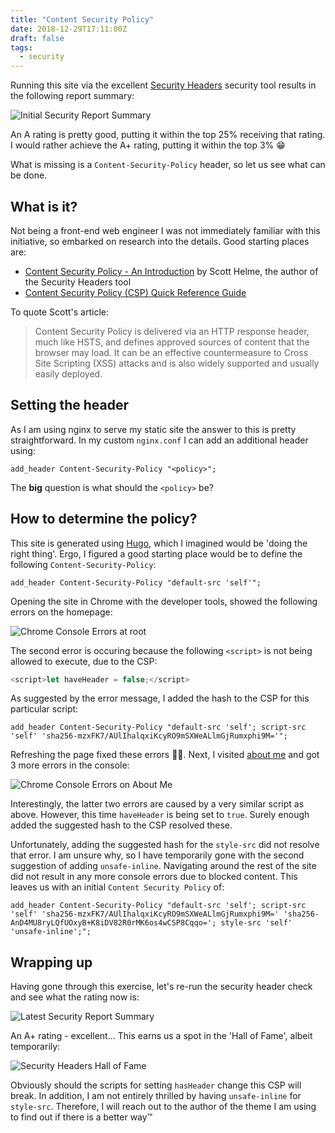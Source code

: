 ```yaml
---
title: "Content Security Policy"
date: 2018-12-29T17:11:00Z
draft: false
tags: 
  - security
---
```

Running this site via the excellent [Security Headers](https://securityheaders.com) security tool results in the following report summary:

![Initial Security Report Summary](no-csp-header.2bd14f76cc0f0c18936e07ffb1ffdc750933faff618ad3fb6991a0963b678fb1.png)

An A rating is pretty good, putting it within the top 25% receiving that rating. I would rather achieve the A+ rating, putting it within the top 3% 😁

What is missing is a `Content-Security-Policy` header, so let us see what can be done.

## What is it?
Not being a front-end web engineer I was not immediately familiar with this initiative, so embarked on research into the details. Good starting places are:

* [Content Security Policy - An Introduction](https://scotthelme.co.uk/content-security-policy-an-introduction/) by Scott Helme, the author of the Security Headers tool
* [Content Security Policy (CSP) Quick Reference Guide](https://content-security-policy.com/)

To quote Scott's article:

> Content Security Policy is delivered via an HTTP response header, much like HSTS, and defines approved sources of content that the browser may load. It can be an effective countermeasure to Cross Site Scripting (XSS) attacks and is also widely supported and usually easily deployed.

## Setting the header
As I am using nginx to serve my static site the answer to this is pretty straightforward. In my custom `nginx.conf` I can add an additional header using:

```
add_header Content-Security-Policy "<policy>";
```

The **big** question is what should the `<policy>` be?

## How to determine the policy?
This site is generated using [Hugo](https://gohugo.io), which I imagined would be 'doing the right thing'. Ergo, I figured a good starting place would be to define the following `Content-Security-Policy`:

```
add_header Content-Security-Policy "default-src 'self'";
```

Opening the site in Chrome with the developer tools, showed the following errors on the homepage:

![Chrome Console Errors at root](chrome-console-root.b390cd04196613b41b9d002d3a2bf34ba01210876ae139d8e46ea2e99af53fab.png)

The second error is occuring because the following `<script>` is not being allowed to execute, due to the CSP:

```js
<script>let haveHeader = false;</script>
```

As suggested by the error message, I added the hash to the CSP for this particular script:

```
add_header Content-Security-Policy "default-src 'self'; script-src 'self' 'sha256-mzxFK7/AUlIhalqxiKcyRO9mSXWeALlmGjRumxphi9M='";
```

Refreshing the page fixed these errors 👍🏻. Next, I visited [about me](/about) and got 3 more errors in the console:

![Chrome Console Errors on About Me](chrome-console-about-me.8c649fab3828886a61abc5abb56b47c7faebcdf32579e3bd88359d8c82733106.png)

Interestingly, the latter two errors are caused by a very similar script as above. However, this time `haveHeader` is being set to `true`. Surely enough added the suggested hash to the CSP resolved these.

Unfortunately, adding the suggested hash for the `style-src` did not resolve that error. I am unsure why, so I have temporarily gone with the second suggestion of adding `unsafe-inline`. Navigating around the rest of the site did not result in any more console errors due to blocked content. This leaves us with an initial `Content Security Policy` of:

```
add_header Content-Security-Policy "default-src 'self'; script-src 'self' 'sha256-mzxFK7/AUlIhalqxiKcyRO9mSXWeALlmGjRumxphi9M=' 'sha256-AnD4MU8ryLQfUOxyB+K8iDV82R0rMK6os4wCSP8Cqqo='; style-src 'self' 'unsafe-inline';";
```

## Wrapping up
Having gone through this exercise, let's re-run the security header check and see what the rating now is:

![Latest Security Report Summary](csp-header.0af1c14d38d813385579bfd2296fc1360655f0dcfeb8f0a49dddddcc1181c71f.png)

An A+ rating - excellent... This earns us a spot in the 'Hall of Fame', albeit temporarily:

![Security Headers Hall of Fame](hall-of-fame.02414b59c3f6a5af9f846e931fc59ba8659597394f6c4db2d5ca7b38012cb140.png)

Obviously should the scripts for setting `hasHeader` change this CSP will break. In addition, I am not entirely thrilled by having `unsafe-inline` for `style-src`. Therefore, I will reach out to the author of the theme I am using to find out if there is a better way™